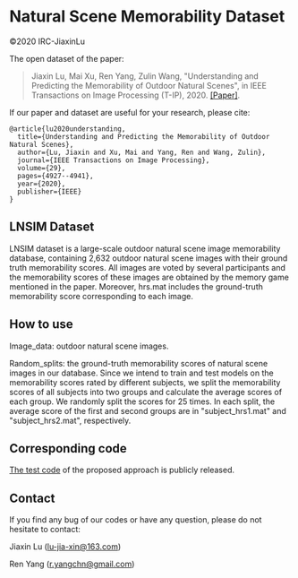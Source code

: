 # Natural Scene Memorability Dataset
©2020 IRC-JiaxinLu

The open dataset of the paper:

> Jiaxin Lu, Mai Xu, Ren Yang, Zulin Wang, "Understanding and Predicting the Memorability of Outdoor Natural Scenes", in IEEE Transactions on Image Processing (T-IP), 2020. [[Paper]](https://ieeexplore.ieee.org/abstract/document/9025769). 

If our paper and dataset are useful for your research, please cite:
```
@article{lu2020understanding,
  title={Understanding and Predicting the Memorability of Outdoor Natural Scenes},
  author={Lu, Jiaxin and Xu, Mai and Yang, Ren and Wang, Zulin},
  journal={IEEE Transactions on Image Processing},
  volume={29},
  pages={4927--4941},
  year={2020},
  publisher={IEEE}
}
```

## LNSIM Dataset
LNSIM dataset is a large-scale outdoor natural scene image memorability database, containing 2,632 outdoor natural scene images with their ground truth memorability scores. All images are voted by several participants and the memorability scores of these images are obtained by the memory game mentioned in the paper. Moreover, hrs.mat includes the ground-truth memorability score corresponding to each image.

## How to use

Image_data: outdoor natural scene images.

Random_splits: the ground-truth memorability scores of natural scene images in our database. Since we intend to train and test models on the memorability scores rated by different subjects, we split the memorability scores of all subjects into two groups and calculate the average scores of each group. We randomly split the scores for 25 times. In each split, the average score of the first and second groups are in "subject_hrs1.mat" and "subject_hrs2.mat", respectively.

## Corresponding code
[The test code](https://github.com/RenYang-home/Natural-Scene-Memorability) of the proposed approach is publicly released.

## Contact
If you find any bug of our codes or have any question, please do not hesitate to contact:

Jiaxin Lu (lu-jia-xin@163.com)

Ren Yang (r.yangchn@gmail.com)
